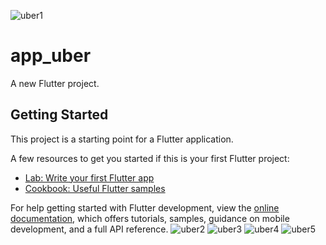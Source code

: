 ![uber1](https://user-images.githubusercontent.com/48346432/209405015-866ad8d3-4c75-4b67-ae3f-6f172cfc1086.JPG)
# app_uber

A new Flutter project.

## Getting Started

This project is a starting point for a Flutter application.

A few resources to get you started if this is your first Flutter project:

- [Lab: Write your first Flutter app](https://docs.flutter.dev/get-started/codelab)
- [Cookbook: Useful Flutter samples](https://docs.flutter.dev/cookbook)

For help getting started with Flutter development, view the
[online documentation](https://docs.flutter.dev/), which offers tutorials,
samples, guidance on mobile development, and a full API reference.
![uber2](https://user-images.githubusercontent.com/48346432/209405018-a2a7a43e-5c55-490c-8b77-506fa77930cc.JPG)
![uber3](https://user-images.githubusercontent.com/48346432/209405026-590639a2-d182-4e50-89f2-7b5db11abd6f.JPG)
![uber4](https://user-images.githubusercontent.com/48346432/209405029-6fa3c538-df34-43c5-aa14-6b5923afd484.JPG)
![uber5](https://user-images.githubusercontent.com/48346432/209405030-9b8ebc47-4aba-4713-96de-b2376f7452bd.JPG)

